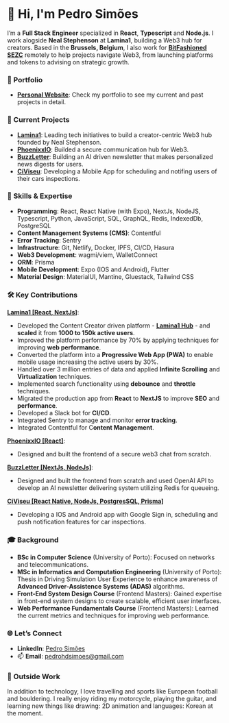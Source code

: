 # 👋 Hi, I'm Pedro Simões

I’m a **Full Stack Engineer** specialized in **React**, **Typescript** and **Node.js**. I work alogside **Neal Stephenson** at **Lamina1**, building a Web3 hub for creators. Based in the **Brussels, Belgium**, I also work for **[BitFashioned SEZC](https://bitfashioned.com)** remotely to help projects navigate Web3, from launching platforms and tokens to advising on strategic growth.

### 📝 Portfolio
- **[Personal Website](https://pedrohdsimoes.com)**: Check my portfolio to see my current and past projects in detail.

### 🔧 Current Projects
- **[Lamina1](https://about.lamina1.com)**: Leading tech initiatives to build a creator-centric Web3 hub founded by Neal Stephenson.
- **[PhoenixxIO](https://phoenixx.io)**: Builded a secure communication hub for Web3.
- **[BuzzLetter](https://buzzletter.ai)**: Building an AI driven newsletter that makes personalized news digests for users.
- **[CiViseu](https://www.civiseu.pt)**: Developing a Mobile App for scheduling and notifing users of their cars inspections.

### 🌟 Skills & Expertise
- **Programming**: React, React Native (with Expo), NextJs, NodeJS, Typescript, Python, JavaScript, SQL, GraphQL, Redis, IndexedDb, PostgreSQL
- **Content Management Systems (CMS)**: Contentful
- **Error Tracking**: Sentry
- **Infrastructure**: Git, Netlify, Docker, IPFS, CI/CD, Hasura
- **Web3 Development**: wagmi/viem, WalletConnect
- **ORM**: Prisma
- **Mobile Development**: Expo (IOS and Android), Flutter
- **Material Design**: MaterialUI, Mantine, Gluestack, Tailwind CSS

### 🛠️ Key Contributions

**[Lamina1 [React, NextJs]](https://lamina1.com)**:
- Developed the Content Creator driven platform - **[Lamina1 Hub](https://lamina1.com)** - and **scaled** it from **1000 to 150k active users**.
- Improved the platform performance by 70% by applying techniques for improving **web performance**.
- Converted the platform into a **Progressive Web App (PWA)** to enable mobile usage increasing the active users by 30%.
- Handled over 3 million entries of data and applied **Infinite Scrolling** and **Virtualization** techniques.
- Implemented search functionality using **debounce** and **throttle** techniques.
- Migrated the production app from **React** to **NextJS** to improve **SEO** and **performance**.
- Developed a Slack bot for **CI/CD**.
- Integrated Sentry to manage and monitor **error tracking**.
- Integrated Contentful for C**ontent Management**.

**[PhoenixxIO [React]](https://phoenixx.io)**:
- Designed and built the frontend of a secure web3 chat from scratch.

**[BuzzLetter [NextJs, NodeJs]](https://buzzletter.ai)**:
- Designed and built the frontend from scratch and used OpenAI API to develop an AI newsletter delivering system utilizing Redis for queueing.

**[CiViseu [React Native, NodeJs, PostgresSQL, Prisma]](https://www.civiseu.pt)**
- Developing a IOS and Android app with Google Sign in, scheduling and push notification features for car inspections.

### 🎓 Background
- **BSc in Computer Science** (University of Porto): Focused on networks and telecommunications.
- **MSc in Informatics and Computation Engineering** (University of Porto): Thesis in Driving Simulation User Experience to enhance awareness of **Advanced Driver-Assistence Systems (ADAS)** algorithms.
- **Front-End System Design Course** (Frontend Masters): Gained expertise in front-end system designs to create scalable, efficient user interfaces.
- **Web Performance Fundamentals Course** (Frontend Masters): Learned the current metrics and techniques for improving web performance. 

### 🌐 Let’s Connect
- **LinkedIn**: [Pedro Simões](https://www.linkedin.com/in/pedrohdsimoes)
- 📫 **Email**: pedrohdsimoes@gmail.com

### 🌱 Outside Work
In addition to technology, I love travelling and sports like European football and bouldering. I really enjoy riding my motorcycle, playing the guitar, and learning new things like drawing: 2D animation and languages: Korean at the moment.
